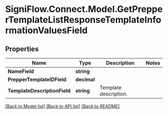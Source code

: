 
# SigniFlow.Connect.Model.GetPrepperTemplateListResponseTemplateInformationValuesField

## Properties

Name | Type | Description | Notes
------------ | ------------- | ------------- | -------------
**NameField** | **string** |  | 
**PrepperTemplateIDField** | **decimal** |  | 
**TemplateDescriptionField** | **string** | Template description. | 

[[Back to Model list]](../README.md#documentation-for-models)
[[Back to API list]](../README.md#documentation-for-api-endpoints)
[[Back to README]](../README.md)

